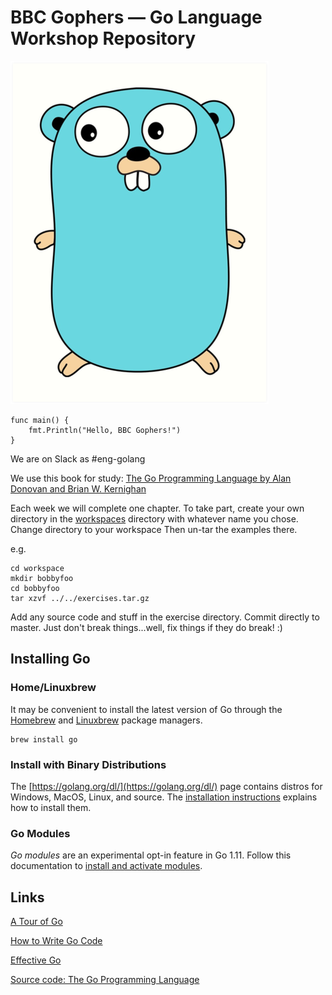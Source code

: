 # BBC Gophers — Go Language Workshop Repository

![Gopher](resources/gopher.png)

```
func main() {
	fmt.Println("Hello, BBC Gophers!")
}
```

We are on Slack as #eng-golang

We use this book for study:
[The Go Programming Language by Alan Donovan and Brian W. Kernighan](https://www.gopl.io/)

Each week we will complete one chapter. To take part, create your own directory
in the [workspaces](workspaces) directory with whatever name you chose. Change
directory to your workspace Then un-tar the examples there.

e.g.

```
cd workspace
mkdir bobbyfoo
cd bobbyfoo
tar xzvf ../../exercises.tar.gz
```

Add any source code and stuff in the exercise directory. Commit directly to
master. Just don't break things...well, fix things if they do break! :)

## Installing Go

###  Home/Linuxbrew
It may be convenient to install the latest version of Go through the
[Homebrew](https://brew.sh/) and [Linuxbrew](http://linuxbrew.sh/) package
managers.

```
brew install go
```


### Install with Binary Distributions
The [https://golang.org/dl/](https://golang.org/dl/) page contains distros for
Windows, MacOS, Linux, and source. The
[installation instructions](https://golang.org/doc/install) explains how to
install them.

### Go Modules

_Go modules_ are an experimental opt-in feature in Go 1.11. Follow this
documentation to [install and activate modules](https://github.com/golang/go/wiki/Modules#installing-and-activating-module-support).

## Links

[A Tour of Go](https://tour.golang.org/welcome/1)

[How to Write Go Code](https://golang.org/doc/code.html)

[Effective Go](https://golang.org/doc/effective_go.html)

[Source code: The Go Programming Language](https://github.com/adonovan/gopl.io)
